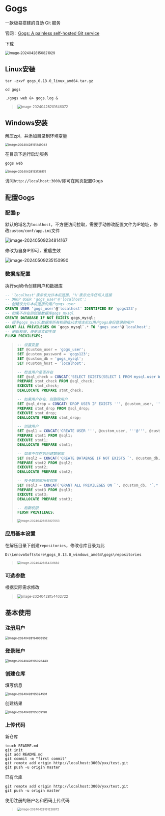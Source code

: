 # Gogs

一款极易搭建的自助 Git 服务

官网：[Gogs: A painless self-hosted Git service](https://gogs.io/)

下载

<img src="img/Gogs/image-20240428150821029.png" alt="image-20240428150821029" style="zoom:80%;" />

## Linux安装

```
tar -zxvf gogs_0.13.0_linux_amd64.tar.gz

cd gogs

./gogs web &> gogs.log &
```

> <img src="img/Gogs/image-20240428201646072.png" alt="image-20240428201646072" style="zoom: 80%;" />

## Windows安装

解压zpi，并添加目录到环境变量

<img src="img/Gogs/image-20240428151249043.png" alt="image-20240428151249043" style="zoom:67%;" />

在目录下运行启动服务

```
gogs web
```

<img src="img/Gogs/image-20240428153138179.png" alt="image-20240428153138179" style="zoom:67%;" />

访问`http://localhost:3000/`即可在网页配置Gogs

## 配置Gogs

### 配置ip

默认的域名为`localhost`，不方便访问拉取，需要手动修改配置文件为IP地址，修改`custom/conf/app.ini`文件

<img src="img/Gogs/image-20240509234814167.png" alt="image-20240509234814167"  />

修改为自身IP即可，重启生效

![image-20240509235150990](img/Gogs/image-20240509235150990.png)

### 数据库配置

执行sql命令创建用户和数据库

```sql
-- 'localhost'表示仅允许本机连接，'%'表示允许任何人连接
-- DROP USER 'gogs_user'@'localhost';
-- 创建仅允许本机连接的用户gogs_user
CREATE USER 'gogs_user'@'localhost' IDENTIFIED BY 'gogs123';
-- 如果不存在则创建数据库gogs_mysql
CREATE DATABASE IF NOT EXISTS gogs_mysql;
-- 授予gogs_mysql数据库所有权限给从本地主机以用户gogs身份登录的用户
GRANT ALL PRIVILEGES ON `gogs_mysql`.* TO 'gogs_user'@'localhost';
-- 刷新权限，使更改立即生效
FLUSH PRIVILEGES;

```

> ```sql
> -- 设置变量
> SET @custom_user = 'gogs_user';
> SET @custom_password = 'gogs123';
> SET @custom_db = 'gogs_mysql';
> SET @custom_host = 'localhost';
> 
> -- 检查用户是否存在
> SET @sql_check = CONCAT('SELECT EXISTS(SELECT 1 FROM mysql.user WHERE User = ''', @custom_user, ''' AND Host = ''', @custom_host, ''')');
> PREPARE stmt_check FROM @sql_check;
> EXECUTE stmt_check;
> DEALLOCATE PREPARE stmt_check;
> 
> -- 如果用户存在，则删除用户
> SET @sql_drop = CONCAT('DROP USER IF EXISTS ''', @custom_user, '''@''', @custom_host, '''');
> PREPARE stmt_drop FROM @sql_drop;
> EXECUTE stmt_drop;
> DEALLOCATE PREPARE stmt_drop;
> 
> -- 创建用户
> SET @sql1 = CONCAT('CREATE USER ''', @custom_user, '''@''', @custom_host, ''' IDENTIFIED BY ''', @custom_password, '''');
> PREPARE stmt1 FROM @sql1;
> EXECUTE stmt1;
> DEALLOCATE PREPARE stmt1;
> 
> -- 如果不存在则创建数据库
> SET @sql2 = CONCAT('CREATE DATABASE IF NOT EXISTS `', @custom_db, '`');
> PREPARE stmt2 FROM @sql2;
> EXECUTE stmt2;
> DEALLOCATE PREPARE stmt2;
> 
> -- 授予数据库所有权限
> SET @sql3 = CONCAT('GRANT ALL PRIVILEGES ON `', @custom_db, '`.* TO ''', @custom_user, '''@''', @custom_host, '''');
> PREPARE stmt3 FROM @sql3;
> EXECUTE stmt3;
> DEALLOCATE PREPARE stmt3;
> 
> -- 刷新权限
> FLUSH PRIVILEGES;
> 
> ```
>
> <img src="img/Gogs/image-20240428153827053.png" alt="image-20240428153827053" style="zoom:67%;" />



### 应用基本设置

在解压目录下创建`repositories`，修改仓库目录为此

```
D:\LenovoSoftstore\gogs_0.13.0_windows_amd64\gogs\repositories
```

> <img src="img/Gogs/image-20240428154231682.png" alt="image-20240428154231682" style="zoom:67%;" />

### 可选参数

根据实际需求修改

> <img src="img/Gogs/image-20240428154402722.png" alt="image-20240428154402722" style="zoom:80%;" />

## 基本使用

### 注册用户

<img src="img/Gogs/image-20240428154933552.png" alt="image-20240428154933552" style="zoom:67%;" />

### 登录账户

<img src="img/Gogs/image-20240428155026443.png" alt="image-20240428155026443" style="zoom:67%;" />

### 创建仓库

填写信息

<img src="img/Gogs/image-20240428155324531.png" alt="image-20240428155324531" style="zoom:67%;" />

创建结果

<img src="img/Gogs/image-20240428155359198.png" alt="image-20240428155359198" style="zoom:67%;" />

### 上传代码

新仓库

```
touch README.md
git init
git add README.md
git commit -m "first commit"
git remote add origin http://localhost:3000/yxx/test.git
git push -u origin master
```

已有仓库

```
git remote add origin http://localhost:3000/yxx/test.git
git push -u origin master
```

使用注册的账户名和密码上传代码

> <img src="img/Gogs/image-20240428161228872.png" alt="image-20240428161228872" style="zoom:67%;" />